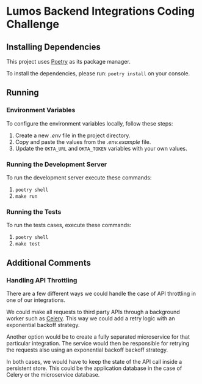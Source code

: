 # Lumos Backend Integrations Coding Challenge

## Installing Dependencies

This project uses [Poetry](https://python-poetry.org/) as its package manager.

To install the dependencies, please run: `poetry install` on your console.

## Running

### Environment Variables

To configure the environment variables locally, follow these steps:

1. Create a new _.env_ file in the project directory.
2. Copy and paste the values from the _.env.example_ file.
3. Update the `OKTA_URL` and `OKTA_TOKEN` variables with your own values.

### Running the Development Server

To run the development server execute these commands:

1. `poetry shell`
2. `make run`

### Running the Tests

To run the tests cases, execute these commands:

1. `poetry shell`
2. `make test`

## Additional Comments

### Handling API Throttling

There are a few different ways we could handle the case of API throttling in one of our integrations.

We could make all requests to third party APIs through a background worker such as [Celery](https://docs.celeryq.dev/en/stable/). This way we could add a retry logic with an exponential backoff strategy.

Another option would be to create a fully separated microservice for that particular integration. The service would then be responsible for retrying the requests also using an exponential backoff backoff strategy.

In both cases, we would have to keep the state of the API call inside a persistent store. This could be the application database in the case of Celery or the microservice database.
